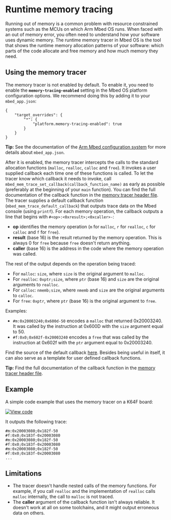 # Runtime memory tracing

Running out of memory is a common problem with resource constrained systems such as the MCUs on which Arm Mbed OS runs. When faced with an out of memory error, you often need to understand how your software uses dynamic memory. The runtime memory tracer in Mbed OS is the tool that shows the runtime memory allocation patterns of your software: which parts of the code allocate and free memory and how much memory they need.

## Using the memory tracer

The memory tracer is not enabled by default. To enable it, you need to enable the **`memory-tracing-enabled`** setting in the Mbed OS platform configuration options. We recommend doing this by adding it to your `mbed_app.json`:

```
{
    "target_overrides": {
        "*": {
            "platform.memory-tracing-enabled": true
        }
    }
}
```

<span class="tips">**Tip:** See the documentation of the [Arm Mbed configuration system](../program-setup/advanced-configuration.html) for more details about `mbed_app.json`. </span>

After it is enabled, the memory tracer intercepts the calls to the standard allocation functions (`malloc`, `realloc`, `calloc` and `free`). It invokes a user supplied callback each time one of these functions is called. To let the tracer know which callback it needs to invoke, call `mbed_mem_trace_set_callback(callback_function_name)` as early as possible (preferably at the beginning of your `main` function). You can find the full documentation of the callback function in the [memory tracer header file](https://github.com/ARMmbed/mbed-os/blob/master/platform/mbed_mem_trace.h#L42). The tracer supplies a default callback function (`mbed_mem_trace_default_callback`) that outputs trace data on the Mbed console (using `printf`). For each memory operation, the callback outputs a line that begins with `#<op>:<0xresult>;<0xcaller>-`:

- **op** identifies the memory operation (`m` for `malloc`, `r` for `realloc`, `c` for `calloc` and `f` for `free`).
- **result** (base 16) is the result returned by the memory operation. This is always 0 for `free` because `free` doesn't return anything.
- **caller** (base 16) is the address in the code where the memory operation was called.

The rest of the output depends on the operation being traced:

- For `malloc`: `size`, where `size` is the original argument to `malloc`.
- For `realloc`: `0xptr;size`, where `ptr` (base 16) and `size` are the original arguments to `realloc`.
- For `calloc`: `nmemb;size`, where `nmemb` and `size` are the original arguments to `calloc`.
- For `free`: `0xptr`, where `ptr` (base 16) is the original argument to `free`.

Examples:

- `#m:0x20003240;0x600d-50` encodes a `malloc` that returned 0x20003240. It was called by the instruction at 0x600D with the `size` argument equal to 50.
- `#f:0x0;0x602f-0x20003240` encodes a `free` that was called by the instruction at 0x602f with the `ptr` argument equal to 0x20003240.

Find the source of the default callback [here](https://github.com/ARMmbed/mbed-os/blob/master/platform/mbed_mem_trace.c#L81). Besides being useful in itself, it can also serve as a template for user defined callback functions.

<span class="tips">**Tip:** Find the full documentation of the callback function in the [memory tracer header file](https://github.com/ARMmbed/mbed-os/blob/master/platform/mbed_mem_trace.h#L42). </span>

## Example

A simple code example that uses the memory tracer on a K64F board:

[![View code](https://www.mbed.com/embed/?url=https://github.com/ARMmbed/mbed-os-snippet-Memory_tracing_ex_1/tree/v6.12)](https://github.com/ARMmbed/mbed-os-snippet-Memory_tracing_ex_1/blob/v6.12/main.cpp)

It outputs the following trace:

```
#m:0x20003080;0x182f-50
#f:0x0;0x183f-0x20003080
#m:0x20003080;0x182f-50
#f:0x0;0x183f-0x20003080
#m:0x20003080;0x182f-50
#f:0x0;0x183f-0x20003080
...
```

## Limitations

- The tracer doesn't handle nested calls of the memory functions. For example, if you call `realloc` and the implementation of `realloc` calls `malloc` internally, the call to `malloc` is not traced.
- The **caller** argument of the callback function isn't always reliable. It doesn't work at all on some toolchains, and it might output erroneous data on others.
